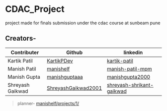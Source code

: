 # CDAC_Project
project made for finals submission under the cdac course at sunbeam pune

## Creators-

|Contributer | Github | linkedin |
|---------|---------|---------|
| Kartik Patil | [KartikPDev](https://github.com/KartikPDev) | [kartik-patil](https://www.linkedin.com/in/kartik-patil-b39917204/) |
| Manish Patil | [manishelf](https://github.com/manishelf/) |  [manish-patil-mpm](https://www.linkedin.com/in/manish-patil-mpm) |
| Manish Gupta | [manishguptaaa](https://github.com/manishguptaaa) |  [manishgupta2000](https://www.linkedin.com/in/manishgupta2000) |
| Shreyash Gaikwad | [ShreyashGaikwad2001](https://github.com/ShreyashGaikwad2001) |  [shreyash-shrikant-gaikwad](https://www.linkedin.com/in/shreyash-shrikant-gaikwad) |

>planner-
>[manishelf/projects/1/](https://github.com/users/manishelf/projects/1/)
